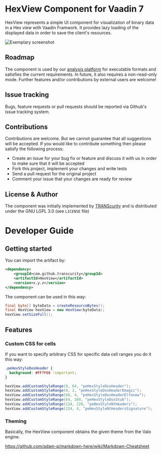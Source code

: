 # HexView Component for Vaadin 7

HexView represents a simple UI component for visualization of binary data in a Hex view with Vaadin Framwork. It provides lazy loading of the displayed data in order to save the client's resources.

![Exemplary screenshot](https://github.com/TRANScurity/HexView/blob/master/HexView/src/main/documentation/images/hexview-example.png)

## Roadmap

The component is used by our [analysis platform](http://platform.transcurity.co/) for executable formats and satisfies the current requirements. In future, it also requires a non-read-only mode. Further features and/or contributions by external users are welcome!

## Issue tracking

Bugs, feature requests or pull requests should be reported via Github's issue tracking system.

## Contributions

Contributions are welcome. But we cannot guarantee that all suggestions will be accepted. If you would like to contribute something then please satisfy the following process:

* Create an issue for your bug fix or feature and discuss it with us in order to make sure that it will be accepted
* Fork this project, implement your changes and write tests
* Send a pull request for the original project
* Comment your issue that your changes are ready for review

## License & Author

The component was initially implemented by [TRANScurity](http://www.transcurity.co/) and is distributed under the GNU LGPL 3.0 (see ``LICENSE`` file)

# Developer Guide
## Getting started

You can import the artifact by:

```xml
<dependency>
    <groupId>com.github.transcurity</groupId>
    <artifactId>HexView</artifactId>
    <version>x.y.z</version>
</dependency>
```

The component can be used in this way:

```java
final byte[] byteData = createResourceBytes();
final HexView hexView = new HexView(byteData);
hexView.setSizeFull();
```

## Features

### Custom CSS for cells

If you want to specify arbitrary CSS for specific data cell ranges you do it this way:

```scss
.peHexStyleDosHeader {
  background: #FF7F66 !important;
}
```

```java
hexView.addCustomStyleRange(0, 64, "peHexStyleDosHeader");
hexView.addCustomStyleRange(0, 2, "peHexStyleDosHeaderEmagic");
hexView.addCustomStyleRange(60, 4, "peHexStyleDosHeaderElfanew");
hexView.addCustomStyleRange(64, 160, "peHexStyleDosStub");
hexView.addCustomStyleRange(224, 228, "peHexStyleNtHeaders");
hexView.addCustomStyleRange(224, 4, "peHexStyleNtHeadersSignature");
```

### Theming

Basically, the HexView component obtains the given theme from the Valo engine.

https://github.com/adam-p/markdown-here/wiki/Markdown-Cheatsheet
